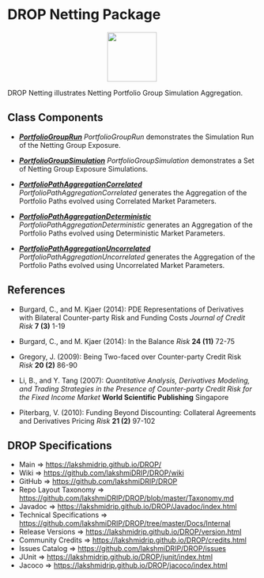 # DROP Netting Package

<p align="center"><img src="https://github.com/lakshmiDRIP/DROP/blob/master/DRIP_Logo.gif?raw=true" width="100"></p>

DROP Netting illustrates Netting Portfolio Group Simulation Aggregation.


## Class Components

 * [***PortfolioGroupRun***](https://github.com/lakshmiDRIP/DROP/tree/master/src/main/java/org/drip/sample/netting/PortfolioGroupRun.java)
 <i>PortfolioGroupRun</i> demonstrates the Simulation Run of the Netting Group Exposure.

 * [***PortfolioGroupSimulation***](https://github.com/lakshmiDRIP/DROP/tree/master/src/main/java/org/drip/sample/netting/PortfolioGroupSimulation.java)
 <i>PortfolioGroupSimulation</i> demonstrates a Set of Netting Group Exposure Simulations.

 * [***PortfolioPathAggregationCorrelated***](https://github.com/lakshmiDRIP/DROP/tree/master/src/main/java/org/drip/sample/netting/PortfolioPathAggregationCorrelated.java)
 <i>PortfolioPathAggregationCorrelated</i> generates the Aggregation of the Portfolio Paths evolved using Correlated Market Parameters.

 * [***PortfolioPathAggregationDeterministic***](https://github.com/lakshmiDRIP/DROP/tree/master/src/main/java/org/drip/sample/netting/PortfolioPathAggregationDeterministic.java)
 <i>PortfolioPathAggregationDeterministic</i> generates an Aggregation of the Portfolio Paths evolved using Deterministic Market Parameters.

 * [***PortfolioPathAggregationUncorrelated***](https://github.com/lakshmiDRIP/DROP/tree/master/src/main/java/org/drip/sample/netting/PortfolioPathAggregationUncorrelated.java)
 <i>PortfolioPathAggregationUncorrelated</i> generates the Aggregation of the Portfolio Paths evolved using Uncorrelated Market Parameters.


## References

 * Burgard, C., and M. Kjaer (2014): PDE Representations of Derivatives with Bilateral Counter-party Risk and Funding Costs <i>Journal of Credit Risk</i> <b>7 (3)</b> 1-19

 * Burgard, C., and M. Kjaer (2014): In the Balance <i>Risk</i> <b>24 (11)</b> 72-75

 * Gregory, J. (2009): Being Two-faced over Counter-party Credit Risk <i>Risk</i> <b>20 (2)</b> 86-90

 * Li, B., and Y. Tang (2007): <i>Quantitative Analysis, Derivatives Modeling, and Trading Strategies in the Presence of Counter-party Credit Risk for the Fixed Income Market</i> <b>World Scientific Publishing</b> Singapore

 * Piterbarg, V. (2010): Funding Beyond Discounting: Collateral Agreements and Derivatives Pricing <i>Risk</i> <b>21 (2)</b> 97-102


## DROP Specifications

 * Main                     => https://lakshmidrip.github.io/DROP/
 * Wiki                     => https://github.com/lakshmiDRIP/DROP/wiki
 * GitHub                   => https://github.com/lakshmiDRIP/DROP
 * Repo Layout Taxonomy     => https://github.com/lakshmiDRIP/DROP/blob/master/Taxonomy.md
 * Javadoc                  => https://lakshmidrip.github.io/DROP/Javadoc/index.html
 * Technical Specifications => https://github.com/lakshmiDRIP/DROP/tree/master/Docs/Internal
 * Release Versions         => https://lakshmidrip.github.io/DROP/version.html
 * Community Credits        => https://lakshmidrip.github.io/DROP/credits.html
 * Issues Catalog           => https://github.com/lakshmiDRIP/DROP/issues
 * JUnit                    => https://lakshmidrip.github.io/DROP/junit/index.html
 * Jacoco                   => https://lakshmidrip.github.io/DROP/jacoco/index.html
